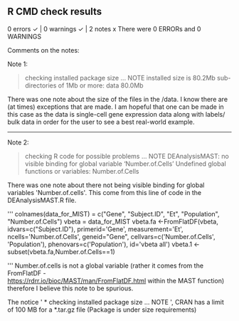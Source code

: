 ## R CMD check results
0 errors ✓ | 0 warnings ✓ | 2 notes x
There were 0 ERRORs and 0 WARNINGS

Comments on the notes: 

Note 1: 
> checking installed package size ... NOTE
    installed size is 80.2Mb
    sub-directories of 1Mb or more:
      data  80.0Mb

There was one note about the size of the files in the /data. I know there 
are (at times) exceptions that are made. I am hopeful that one can be made in 
this case as the data is single-cell gene expression data along with labels/
bulk data in order for the user to see a best real-world example. 

---- 

Note 2: 
> checking R code for possible problems ... NOTE
  DEAnalysisMAST: no visible binding for global variable
    ‘Number.of.Cells’
  Undefined global functions or variables:
    Number.of.Cells
    
There was one note about there not being visible binding for global variables 
'Number.of.cells'. This come from this line of code in the DEAnalysisMAST.R
file.

''' 
colnames(data_for_MIST) = c("Gene", "Subject.ID", "Et", "Population", "Number.of.Cells")
      vbeta = data_for_MIST
      vbeta.fa <-FromFlatDF(vbeta, idvars=c("Subject.ID"),
                  primerid='Gene', measurement='Et', ncells='Number.of.Cells',
                  geneid="Gene",  cellvars=c('Number.of.Cells', 'Population'),
                  phenovars=c('Population'), id='vbeta all')
      vbeta.1 <- subset(vbeta.fa,Number.of.Cells==1)
      
'''
Number.of.cells is not a global variable (rather it comes from the FromFlatDF -  
https://rdrr.io/bioc/MAST/man/FromFlatDF.html within the MAST function) 
therefore I believe this note to be spurious.


The notice ' * checking installed package size ... NOTE ',
CRAN has a limit of 100 MB for a *.tar.gz file (Package is under size requirements)
